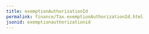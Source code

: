```yaml
---
title: exemptionAuthorizationId
permalink: finance/Tax.exemptionAuthorizationId.html
jsonid: exemptionauthorizationid
---
```

